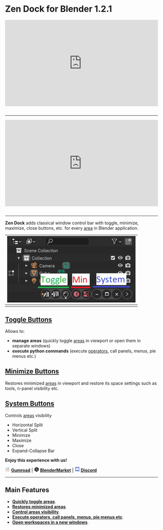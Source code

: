 # Zen Dock for Blender 1.2.1

<div style="position: relative; width: 100%; height: 0; padding-bottom: 56.25%;">
<iframe src="https://www.youtube.com/embed/eBkE4bz7mDc" style="position: absolute; top: 0; left: 0; width: 100%; height: 100%;" allowfullscreen="" seamless="" frameborder="0"></iframe>
</div>
<br>

---

<div style="position: relative; width: 100%; height: 0; padding-bottom: 56.25%;">
<iframe src="https://www.youtube.com/embed/mEM1kL_TRDQ" style="position: absolute; top: 0; left: 0; width: 100%; height: 100%;" allowfullscreen="" seamless="" frameborder="0"></iframe>
</div>
<br>

---

**Zen Dock** adds classical window control bar with toggle, minimize, maximize, close buttons, etc. for every [area](https://docs.blender.org/manual/en/latest/interface/window_system/areas.html) in Blender application.

| ![](img/screen/preview.png) |
|---|
| |

## [Toggle Buttons](toggle.md)
Allows to:

- **manage areas** (quickly toggle [areas](https://docs.blender.org/manual/en/latest/interface/window_system/areas.html) in viewport or open them in separate windows)
- **execute python commands** (execute [operators](https://docs.blender.org/api/current/bpy.ops.html), call panels, menus, pie menus etc.)

## [Minimize Buttons](min_restore.md)
Restores minimized [areas](https://docs.blender.org/manual/en/latest/interface/window_system/areas.html) in viewport and restore its space settings such as tools, n-panel visibility etc.

## [System Buttons](system.md)
Controls [areas](https://docs.blender.org/manual/en/latest/interface/window_system/areas.html) visibility

- Horizontal Split
- Vertical Split
- Minimize
- Maximize
- Close
- Expand-Collapse Bar

**Enjoy this experience with us!**

![Gumroad](img/icons/services/gumroad-16.png) [**Gumroad**](https://sergeytyapkin.gumroad.com/l/zensets) | ![BlenderMarket](img/icons/services/blendermarket-16.png) [**BlenderMarket**](https://www.blendermarket.com/products/zen-sets) | ![Discord](img/icons/services/discord-16.png) [**Discord**](https://discord.gg/wGpFeME)

<!-- blank line -->
----
<!-- blank line -->
## Main Features

- [**Quickly toggle areas**](toggle.md).
- [**Restores minimized areas**](min_restore.md).
- [**Control areas visibility**](system.md).
- [**Execute operators, call panels, menus, pie menus etc**](toggle.md#command-mode).
- [**Open workspaces in a new windows**](tools.md#open-workspace-in-a-new-window).
